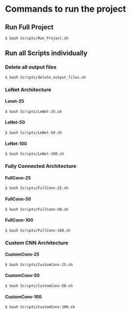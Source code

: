 # Commands to run the project

## Run Full Project

`$ bash Scripts/Run_Project.sh`

## Run all Scripts individually

### Delete all output files

`$ bash Scripts/delete_output_files.sh`

### LeNet Architecture

#### Lenet-25

`$ bash Scripts/LeNet-25.sh`

#### LeNet-50

`$ bash Scripts/LeNet-50.sh`

#### LeNet-100

`$ bash Scripts/LeNet-100.sh`

### Fully Connected Architecture

#### FullConn-25

`$ bash Scripts/FullConn-25.sh`

#### FullConn-50

`$ bash Scripts/FullConn-50.sh`

#### FullConn-100

`$ bash Scripts/FullConn-100.sh`

### Custom CNN Architecture

#### CustomConv-25

`$ bash Scripts/CustomConv-25.sh`

#### CustomConv-50

`$ bash Scripts/CustomConv-50.sh`

#### CustomConv-100

`$ bash Scripts/CustomConv-100.sh`
